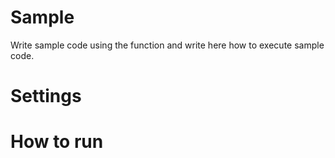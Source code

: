 # Sample

Write sample code using the function and write here how to execute sample code.

# Settings

# How to run
